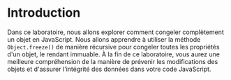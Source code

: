 # Introduction

Dans ce laboratoire, nous allons explorer comment congeler complètement un objet en JavaScript. Nous allons apprendre à utiliser la méthode `Object.freeze()` de manière récursive pour congeler toutes les propriétés d'un objet, le rendant immuable. À la fin de ce laboratoire, vous aurez une meilleure compréhension de la manière de prévenir les modifications des objets et d'assurer l'intégrité des données dans votre code JavaScript.
